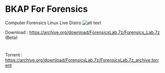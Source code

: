 # BKAP For Forensics 
Computer Forensics Linux Live Distro
![alt text](https://static1.squarespace.com/static/5325fcece4b0fe7a8e45e584/t/54a6e4d7e4b034981b4dc5af/1420223706314/?format=500w)

Download : https://archive.org/download/ForensicsLab.7z/Forensics_Lab.7z (Beta)
#
Torrent  : https://archive.org/download/ForensicsLab.7z/ForensicsLab.7z_archive.torrent
